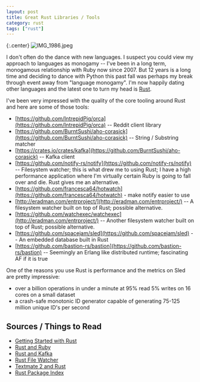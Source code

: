 ```yaml
---
layout: post
title: Great Rust Libraries / Tools
category: rust
tags: ["rust"]
---
```

{:.center}
![IMG_1986.jpeg](/blog/assets/IMG_1986.jpeg)

I don't often do the dance with new languages.  I suspect you could view my approach to languages as monogamy -- I've been in a long term, monogamous relationship with Ruby now since 2007.  But 12 years is a long time and deciding to dance with Python this past fall was perhaps my break through event away from "language monogamy".  I'm now happily dating other languages and the latest one to turn my head is [Rust](https://www.rust-lang.org/).  

I've been very impressed with the quality of the core tooling around Rust and here are some of those tools:

* [https://github.com/IntrepidPig/orca](https://github.com/IntrepidPig/orca) -- Reddit client library
* [https://github.com/BurntSushi/aho-corasick](https://github.com/BurntSushi/aho-corasick) -- String / Substring matcher
* [https://crates.io/crates/kafka](https://github.com/BurntSushi/aho-corasick) -- Kafka client
* [https://github.com/notify-rs/notify](https://github.com/notify-rs/notify) -- Filesystem watcher; this is what drew me to using Rust; I have a high performance application where I'm virtually certain Ruby is going to fall over and die.  Rust gives me an alternative.
* [https://github.com/francesca64/hotwatch](https://github.com/francesca64/hotwatch) - make notify easier to use
* [http://eradman.com/entrproject/](http://eradman.com/entrproject/)  -- A filesystem watcher built on top of Rust; possible alternative.
* [https://github.com/watchexec/watchexec](http://eradman.com/entrproject/) -- Another filesystem watcher built on top of Rust; possible alternative.
* [https://github.com/spacejam/sled](https://github.com/spacejam/sled) -- An embedded database built in Rust
* [https://github.com/bastion-rs/bastion](https://github.com/bastion-rs/bastion) -- Seemingly an Erlang like distributed runtime; fascinating AF if it is true

One of the reasons you use Rust is performance and the metrics on Sled are pretty impressive:

* over a billion operations in under a minute at 95% read 5% writes on 16 cores on a small dataset
* a crash-safe monotonic ID generator capable of generating 75-125 million unique ID's per second

## Sources / Things to Read

* [Getting Started with Rust](https://www.rust-lang.org/learn/get-started)
* [Rust and Ruby](https://blog.codeship.com/coming-rust-ruby/)
* [Rust and Kafka](https://www.confluent.io/blog/getting-started-with-rust-and-kafka/)
* [Rust File Watcher](https://www.reddit.com/r/rust/comments/57ybqa/watchexec_rustbased_file_watcher_for_os_x_linux/)
* [Textmate 2 and Rust](https://github.com/carols10cents/rust.tmbundle)
* [Rust Package Index](https://crates.io/)


